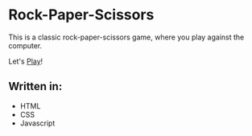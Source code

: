 # Rock-Paper-Scissors

This is a classic rock-paper-scissors game, where you play against the computer.

Let's [Play](https://pankaj1707k.github.io/rps-game/)!

## Written in:
- HTML
- CSS
- Javascript
